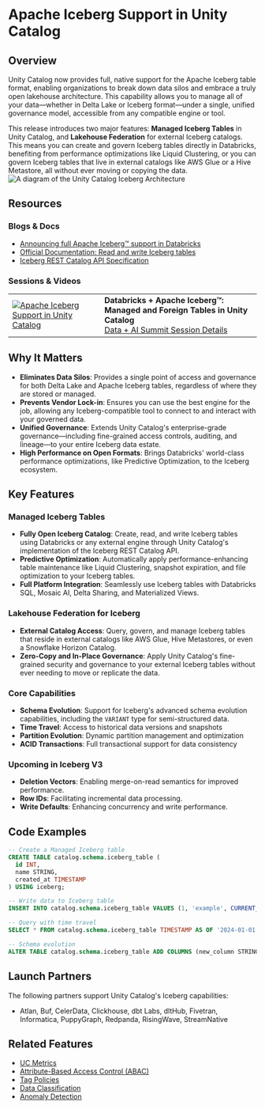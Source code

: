# Apache Iceberg Support in Unity Catalog

## Overview
Unity Catalog now provides full, native support for the Apache Iceberg table format, enabling organizations to break down data silos and embrace a truly open lakehouse architecture. This capability allows you to manage all of your data—whether in Delta Lake or Iceberg format—under a single, unified governance model, accessible from any compatible engine or tool.

This release introduces two major features: **Managed Iceberg Tables** in Unity Catalog, and **Lakehouse Federation** for external Iceberg catalogs. This means you can create and govern Iceberg tables directly in Databricks, benefiting from performance optimizations like Liquid Clustering, or you can govern Iceberg tables that live in external catalogs like AWS Glue or a Hive Metastore, all without ever moving or copying the data.
![A diagram of the Unity Catalog Iceberg Architecture](https://www.databricks.com/sites/default/files/inline-images/announcing-full-iceberg-support-databricks-blog-imgs-4.png?v%3D1749625362)

## Resources

### Blogs & Docs
*   [Announcing full Apache Iceberg™ support in Databricks](https://www.databricks.com/blog/announcing-full-apache-iceberg-support-databricks)
*   [Official Documentation: Read and write Iceberg tables](https://docs.databricks.com/en/query/iceberg.html)
*   [Iceberg REST Catalog API Specification](https://iceberg.apache.org/spec/#rest-catalog-api)

### Sessions & Videos
| | |
|---|---|
| [![Apache Iceberg Support in Unity Catalog](https://img.youtube.com/vi/Y70RTULwb30/0.jpg)](https://www.youtube.com/watch?v=Y70RTULwb30) | **Databricks + Apache Iceberg™: Managed and Foreign Tables in Unity Catalog**<br/>[Data + AI Summit Session Details](https://www.databricks.com/dataaisummit/session/databricks-apache-icebergtm-managed-and-foreign-tables-unity-catalog) |

## Why It Matters
*   **Eliminates Data Silos**: Provides a single point of access and governance for both Delta Lake and Apache Iceberg tables, regardless of where they are stored or managed.
*   **Prevents Vendor Lock-in**: Ensures you can use the best engine for the job, allowing any Iceberg-compatible tool to connect to and interact with your governed data.
*   **Unified Governance**: Extends Unity Catalog's enterprise-grade governance—including fine-grained access controls, auditing, and lineage—to your entire Iceberg data estate.
*   **High Performance on Open Formats**: Brings Databricks' world-class performance optimizations, like Predictive Optimization, to the Iceberg ecosystem.

## Key Features

### Managed Iceberg Tables
*   **Fully Open Iceberg Catalog**: Create, read, and write Iceberg tables using Databricks or any external engine through Unity Catalog's implementation of the Iceberg REST Catalog API.
*   **Predictive Optimization**: Automatically apply performance-enhancing table maintenance like Liquid Clustering, snapshot expiration, and file optimization to your Iceberg tables.
*   **Full Platform Integration**: Seamlessly use Iceberg tables with Databricks SQL, Mosaic AI, Delta Sharing, and Materialized Views.

### Lakehouse Federation for Iceberg
*   **External Catalog Access**: Query, govern, and manage Iceberg tables that reside in external catalogs like AWS Glue, Hive Metastores, or even a Snowflake Horizon Catalog.
*   **Zero-Copy and In-Place Governance**: Apply Unity Catalog's fine-grained security and governance to your external Iceberg tables without ever needing to move or replicate the data.

### Core Capabilities
- **Schema Evolution**: Support for Iceberg's advanced schema evolution capabilities, 
including the `VARIANT` type for semi-structured data.
- **Time Travel**: Access to historical data versions and snapshots
- **Partition Evolution**: Dynamic partition management and optimization
- **ACID Transactions**: Full transactional support for data consistency

### Upcoming in Iceberg V3
- **Deletion Vectors**: Enabling merge-on-read semantics for improved performance.
- **Row IDs**: Facilitating incremental data processing.
- **Write Defaults**: Enhancing concurrency and write performance.

## Code Examples
```sql
-- Create a Managed Iceberg table
CREATE TABLE catalog.schema.iceberg_table (
  id INT,
  name STRING,
  created_at TIMESTAMP
) USING iceberg;

-- Write data to Iceberg table
INSERT INTO catalog.schema.iceberg_table VALUES (1, 'example', CURRENT_TIMESTAMP());

-- Query with time travel
SELECT * FROM catalog.schema.iceberg_table TIMESTAMP AS OF '2024-01-01 10:00:00';

-- Schema evolution
ALTER TABLE catalog.schema.iceberg_table ADD COLUMNS (new_column STRING);
```

## Launch Partners
The following partners support Unity Catalog's Iceberg capabilities:
- Atlan, Buf, CelerData, Clickhouse, dbt Labs, dltHub, Fivetran, Informatica, 
PuppyGraph, Redpanda, RisingWave, StreamNative

## Related Features
*   [UC Metrics](../uc-metrics/)
*   [Attribute-Based Access Control (ABAC)](../abac/)
*   [Tag Policies](../tag-policies/)
*   [Data Classification](../data-classification/)
*   [Anomaly Detection](../anomaly-detection/)
